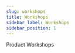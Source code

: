 ```yaml
---
slug: workshops
title: Workshops
sidebar_label: Workshops
sidebar_position: 1
---
```


Product Workshops

